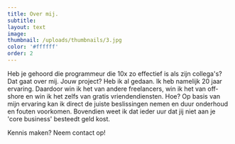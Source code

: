 ```yaml
---
title: Over mij.
subtitle:
layout: text
image:
thumbnail: /uploads/thumbnails/3.jpg
color: '#ffffff'
order: 2
---
```


Heb je gehoord die programmeur die 10x zo effectief is als zijn collega's? Dat gaat over mij. Jouw project? Heb ik al gedaan. Ik heb namelijk 20 jaar ervaring. Daardoor win ik het van andere freelancers, win ik het van off-shore en win ik het zelfs van gratis vriendendiensten. Hoe? Op basis van mijn ervaring kan ik direct de juiste beslissingen nemen en duur onderhoud en fouten voorkomen. Bovendien weet ik dat ieder uur dat jij niet aan je 'core business' besteedt geld kost. 

Kennis maken? Neem contact op!